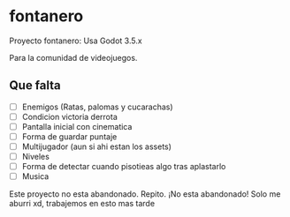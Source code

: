 # fontanero
Proyecto fontanero: Usa Godot 3.5.x

Para la comunidad de videojuegos.

## Que falta

- [ ] Enemigos (Ratas, palomas y cucarachas)
- [ ] Condicion victoria derrota
- [ ] Pantalla inicial con cinematica
- [ ] Forma de guardar puntaje
- [ ] Multijugador (aun si ahi estan los assets)
- [ ] Niveles
- [ ] Forma de detectar cuando pisotieas algo tras aplastarlo
- [ ] Musica

Este proyecto no esta abandonado. Repito. ¡No esta abandonado!
Solo me aburri xd, trabajemos en esto mas tarde
